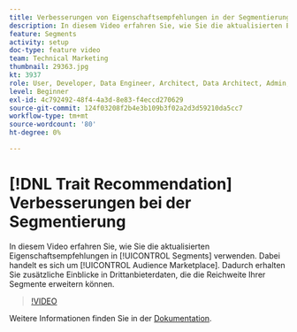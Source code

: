 ```yaml
---
title: Verbesserungen von Eigenschaftsempfehlungen in der Segmentierung
description: In diesem Video erfahren Sie, wie Sie die aktualisierten Empfehlungen für Eigenschaften in Segmenten verwenden, bei denen es sich um Audience Marketplace-Empfehlungen handelt. Gewinnen Sie zusätzliche Einblicke in Drittanbieterdaten, die die Reichweite Ihrer Segmente erweitern können.
feature: Segments
activity: setup
doc-type: feature video
team: Technical Marketing
thumbnail: 29363.jpg
kt: 3937
role: User, Developer, Data Engineer, Architect, Data Architect, Admin, Leader
level: Beginner
exl-id: 4c792492-48f4-4a3d-8e83-f4eccd270629
source-git-commit: 124f03208f2b4e3b109b3f02a2d3d59210da5cc7
workflow-type: tm+mt
source-wordcount: '80'
ht-degree: 0%

---
```


# [!DNL Trait Recommendation] Verbesserungen bei der Segmentierung

In diesem Video erfahren Sie, wie Sie die aktualisierten Eigenschaftsempfehlungen in [!UICONTROL Segments] verwenden. Dabei handelt es sich um [!UICONTROL Audience Marketplace]. Dadurch erhalten Sie zusätzliche Einblicke in Drittanbieterdaten, die die Reichweite Ihrer Segmente erweitern können.

>[!VIDEO](https://video.tv.adobe.com/v/29363/?quality=12)

Weitere Informationen finden Sie in der [Dokumentation](https://experienceleague.adobe.com/docs/audience-manager/user-guide/features/segments/trait-recommendations.html?lang=de).
